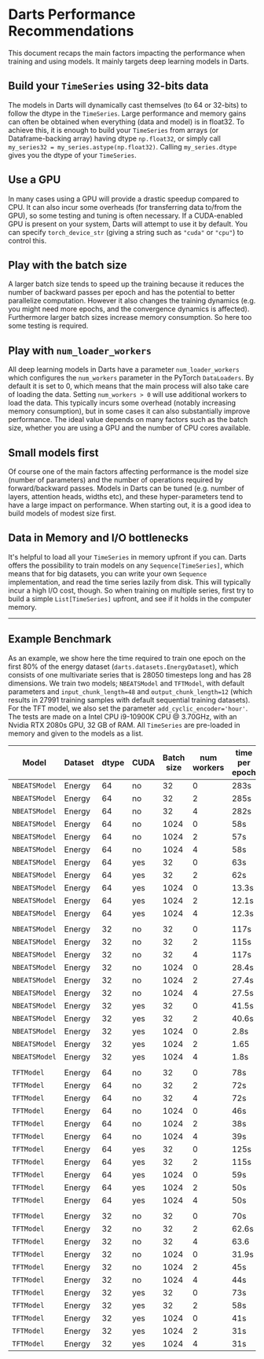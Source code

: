 # Darts Performance Recommendations

This document recaps the main factors impacting the performance when
training and using models. It mainly targets deep learning models in Darts.

## Build your `TimeSeries` using 32-bits data
The models in Darts will dynamically cast themselves (to 64 or 32-bits)
to follow the dtype in the `TimeSeries`. Large performance and memory gains
can often be obtained when everything (data and model) is in float32.
To achieve this, it is enough to build your `TimeSeries` from arrays (or Dataframe-backing array) having dtype `np.float32`, or simply call `my_series32 = my_series.astype(np.float32)`. Calling `my_series.dtype` gives you the dtype of your `TimeSeries`.

## Use a GPU
In many cases using a GPU will provide a drastic speedup compared to CPU.
It can also incur some overheads (for transferring data to/from the GPU),
so some testing and tuning is often necessary. If a CUDA-enabled GPU is present on your
system, Darts will attempt to use it by default. You can specify
`torch_device_str` (giving a string such as `"cuda"` or `"cpu"`) to control this.

## Play with the batch size
A larger batch size tends to speed up the training because it reduces the number
of backward passes per epoch and has the potential to better parallelize computation. However it also changes the training dynamics (e.g. you might need more epochs, and the convergence dynamics is affected). Furthermore larger batch sizes increase memory consumption. So here too some testing is required.

## Play with `num_loader_workers`
All deep learning models in Darts have a parameter `num_loader_workers` which
configures the `num_workers` parameter in the PyTorch `DataLoaders`. By default
it is set to 0, which means that the main process will also take care of loading the data. Setting `num_workers > 0` will use additional workers to load the data. This typically incurs some overhead (notably increasing memory consumption), but in some cases it can also substantially improve performance. The ideal value depends on many factors such as the batch size, whether you are using a GPU and the number of CPU cores available.

## Small models first
Of course one of the main factors affecting performance is the model size
(number of parameters) and the number of operations required by forward/backward passes. Models in Darts can be tuned (e.g. number of layers, attention heads, widths etc), and these hyper-parameters tend to have a large impact on performance. When starting out, it is a good idea to build models of modest size first.

## Data in Memory and I/O bottlenecks
It's helpful to load all your `TimeSeries` in memory upfront if you can.
Darts offers the possibility to train models on any `Sequence[TimeSeries]`,
which means that for big datasets, you can write your own `Sequence` implementation, and read the time series lazily from disk. This will typically incur a high I/O cost, though. So when training on multiple series, first try to build a simple `List[TimeSeries]` upfront, and see if it holds in the computer memory.

-------------

## Example Benchmark
As an example, we show here the time required to train one epoch on the first 80% of the energy dataset (`darts.datasets.EnergyDataset`), which consists of one multivariate series that is 28050 timesteps long and has 28 dimensions.
We train two models; `NBEATSModel` and `TFTModel`, with default parameters and `input_chunk_length=48` and `output_chunk_length=12` (which results in 27991 training samples with default sequential training datasets). For the TFT model, we also set the parameter `add_cyclic_encoder='hour'`. The tests are made on a Intel CPU i9-10900K CPU @ 3.70GHz, with an Nvidia RTX 2080s GPU, 32 GB of RAM. All `TimeSeries` are pre-loaded in memory and given to the models as a list.

| Model         | Dataset| dtype | CUDA | Batch size | num workers  | time per epoch |
| ------------- | ------ | ---- | ---- | ---------- | ------------ | -------------- |
| `NBEATSModel` | Energy | 64   | no   | 32         | 0            | 283s           |
| `NBEATSModel` | Energy | 64   | no   | 32         | 2            | 285s           |
| `NBEATSModel` | Energy | 64   | no   | 32         | 4            | 282s           |
| `NBEATSModel` | Energy | 64   | no   | 1024       | 0            | 58s            |
| `NBEATSModel` | Energy | 64   | no   | 1024       | 2            | 57s            |
| `NBEATSModel` | Energy | 64   | no   | 1024       | 4            | 58s            |
| `NBEATSModel` | Energy | 64   | yes  | 32         | 0            | 63s            |
| `NBEATSModel` | Energy | 64   | yes  | 32         | 2            | 62s            |
| `NBEATSModel` | Energy | 64   | yes  | 1024       | 0            | 13.3s          |
| `NBEATSModel` | Energy | 64   | yes  | 1024       | 2            | 12.1s          |
| `NBEATSModel` | Energy | 64   | yes  | 1024       | 4            | 12.3s          |
|               |                  |      |      |            |              |                |
| `NBEATSModel` | Energy | 32   | no   | 32         | 0            | 117s           |
| `NBEATSModel` | Energy | 32   | no   | 32         | 2            | 115s           |
| `NBEATSModel` | Energy | 32   | no   | 32         | 4            | 117s           |
| `NBEATSModel` | Energy | 32   | no   | 1024       | 0            | 28.4s          |
| `NBEATSModel` | Energy | 32   | no   | 1024       | 2            | 27.4s          |
| `NBEATSModel` | Energy | 32   | no   | 1024       | 4            | 27.5s          |
| `NBEATSModel` | Energy | 32   | yes  | 32         | 0            | 41.5s          |
| `NBEATSModel` | Energy | 32   | yes  | 32         | 2            | 40.6s          |
| `NBEATSModel` | Energy | 32   | yes  | 1024       | 0            | 2.8s           |
| `NBEATSModel` | Energy | 32   | yes  | 1024       | 2            | 1.65           |
| `NBEATSModel` | Energy | 32   | yes  | 1024       | 4            | 1.8s           |
|               |                  |      |      |            |              |                |
| `TFTModel`  | Energy | 64   | no   | 32         | 0            | 78s            |
| `TFTModel`  | Energy | 64   | no   | 32         | 2            | 72s            |
| `TFTModel`  | Energy | 64   | no   | 32         | 4            | 72s            |
| `TFTModel`  | Energy | 64   | no   | 1024       | 0            | 46s            |
| `TFTModel`  | Energy | 64   | no   | 1024       | 2            | 38s            |
| `TFTModel`  | Energy | 64   | no   | 1024       | 4            | 39s            |
| `TFTModel`  | Energy | 64   | yes  | 32         | 0            | 125s           |
| `TFTModel`  | Energy | 64   | yes  | 32         | 2            | 115s           |
| `TFTModel`  | Energy | 64   | yes  | 1024       | 0            | 59s            |
| `TFTModel`  | Energy | 64   | yes  | 1024       | 2            | 50s            |
| `TFTModel`  | Energy | 64   | yes  | 1024       | 4            | 50s            |
|               |                  |      |      |            |              |                |
| `TFTModel`  | Energy | 32   | no   | 32         | 0            | 70s            |
| `TFTModel`  | Energy | 32   | no   | 32         | 2            | 62.6s          |
| `TFTModel`  | Energy | 32   | no   | 32         | 4            | 63.6           |
| `TFTModel`  | Energy | 32   | no   | 1024       | 0            | 31.9s          |
| `TFTModel`  | Energy | 32   | no   | 1024       | 2            | 45s            |
| `TFTModel`  | Energy | 32   | no   | 1024       | 4            | 44s            |
| `TFTModel`  | Energy | 32   | yes  | 32         | 0            | 73s            |
| `TFTModel`  | Energy | 32   | yes  | 32         | 2            | 58s            |
| `TFTModel`  | Energy | 32   | yes  | 1024       | 0            | 41s            |
| `TFTModel`  | Energy | 32   | yes  | 1024       | 2            | 31s            |
| `TFTModel`  | Energy | 32   | yes  | 1024       | 4            | 31s            |
